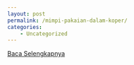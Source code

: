 ```yaml
---
layout: post
permalink: /mimpi-pakaian-dalam-koper/
categories:
    - Uncategorized
---
```


[Baca Selengkapnya](/04)